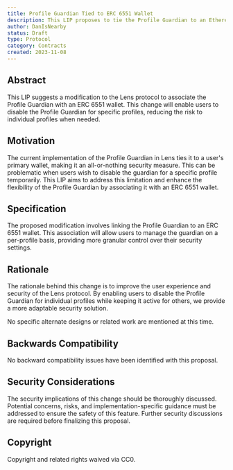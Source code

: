 ```yaml
---
title: Profile Guardian Tied to ERC 6551 Wallet
description: This LIP proposes to tie the Profile Guardian to an Ethereum Request for Comment (ERC 6551 wallet allowing users to disable it for individual profiles without affecting others
author: DanIsNearby
status: Draft
type: Protocol
category: Contracts
created: 2023-11-08
---
```


## Abstract

This LIP suggests a modification to the Lens protocol to associate the Profile Guardian with an ERC 6551 wallet. This change will enable users to disable the Profile Guardian for specific profiles, reducing the risk to individual profiles when needed.

## Motivation

The current implementation of the Profile Guardian in Lens ties it to a user's primary wallet, making it an all-or-nothing security measure. This can be problematic when users wish to disable the guardian for a specific profile temporarily. This LIP aims to address this limitation and enhance the flexibility of the Profile Guardian by associating it with an ERC 6551 wallet.

## Specification

The proposed modification involves linking the Profile Guardian to an ERC 6551 wallet. This association will allow users to manage the guardian on a per-profile basis, providing more granular control over their security settings.

## Rationale

The rationale behind this change is to improve the user experience and security of the Lens protocol. By enabling users to disable the Profile Guardian for individual profiles while keeping it active for others, we provide a more adaptable security solution.

No specific alternate designs or related work are mentioned at this time.

## Backwards Compatibility

No backward compatibility issues have been identified with this proposal.

## Security Considerations

The security implications of this change should be thoroughly discussed. Potential concerns, risks, and implementation-specific guidance must be addressed to ensure the safety of this feature. Further security discussions are required before finalizing this proposal.

## Copyright

Copyright and related rights waived via CC0.
